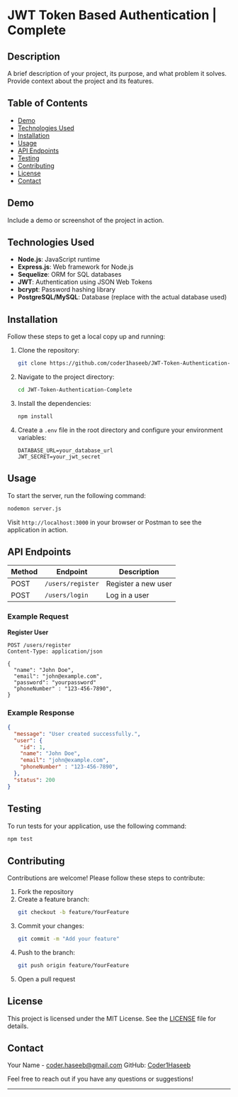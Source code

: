 # JWT Token Based Authentication | Complete

## Description

A brief description of your project, its purpose, and what problem it solves. Provide context about the project and its features.

## Table of Contents

- [Demo](#demo)
- [Technologies Used](#technologies-used)
- [Installation](#installation)
- [Usage](#usage)
- [API Endpoints](#api-endpoints)
- [Testing](#testing)
- [Contributing](#contributing)
- [License](#license)
- [Contact](#contact)

## Demo

Include a demo or screenshot of the project in action.

## Technologies Used

- **Node.js**: JavaScript runtime
- **Express.js**: Web framework for Node.js
- **Sequelize**: ORM for SQL databases
- **JWT**: Authentication using JSON Web Tokens
- **bcrypt**: Password hashing library
- **PostgreSQL/MySQL**: Database (replace with the actual database used)

## Installation

Follow these steps to get a local copy up and running:

1. Clone the repository:
   ```bash
   git clone https://github.com/coder1haseeb/JWT-Token-Authentication-Complete.git
   ```

2. Navigate to the project directory:
   ```bash
   cd JWT-Token-Authentication-Complete
   ```

3. Install the dependencies:
   ```bash
   npm install
   ```

4. Create a `.env` file in the root directory and configure your environment variables:
   ```plaintext
   DATABASE_URL=your_database_url
   JWT_SECRET=your_jwt_secret
   ```

## Usage

To start the server, run the following command:

```bash
nodemon server.js
```

Visit `http://localhost:3000` in your browser or Postman to see the application in action.

## API Endpoints

| Method | Endpoint         | Description        |
|--------|-----------------|-------------------|
| POST   | `/users/register` | Register a new user |
| POST   | `/users/login`    | Log in a user      |

### Example Request

**Register User**
```http
POST /users/register
Content-Type: application/json

{
  "name": "John Doe",
  "email": "john@example.com",
  "password": "yourpassword"
  "phoneNumber" : "123-456-7890",
}
```

### Example Response
```json
{
  "message": "User created successfully.",
  "user": {
    "id": 1,
    "name": "John Doe",
    "email": "john@example.com",
    "phoneNumber" : "123-456-7890",
  },
  "status": 200
}
```

## Testing

To run tests for your application, use the following command:

```bash
npm test
```

## Contributing

Contributions are welcome! Please follow these steps to contribute:

1. Fork the repository
2. Create a feature branch:
   ```bash
   git checkout -b feature/YourFeature
   ```
3. Commit your changes:
   ```bash
   git commit -m "Add your feature"
   ```
4. Push to the branch:
   ```bash
   git push origin feature/YourFeature
   ```
5. Open a pull request

## License

This project is licensed under the MIT License. See the [LICENSE](LICENSE) file for details.

## Contact

Your Name - coder.haseeb@gmail.com
GitHub: [Coder1Haseeb](https://github.com/coder1haseeb)

Feel free to reach out if you have any questions or suggestions!

---